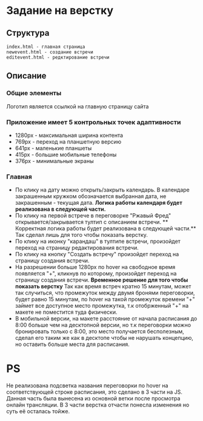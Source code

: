 
# Задание на верстку

## Структура
    index.html - главная страница
    newevent.html - создание встречи
    editevent.html - редктирование встречи

## Описание

### Общие элементы
Логотип является ссылкой на главную страницу сайта

### Приложение имеет 5 контрольных точек адаптивности
* 1280px - максимальная ширина контента
* 769px - переход на планшетную версию
* 641px - маленькие планшеты
* 415px - большие мобильные телефоны
* 376px - минимальные экраны

### Главная

 - По клику на дату можно открыть/закрыть календарь. В календаре закрашенным кружком обозначается выбранная дата, не закрашенным - текущая дата.
 **Логика работы календаря будет реализована в следующей части.**
 - По клику на первой встрече в переговорке "Ржавый Фред" открывается/закрывается тултип с описанием встречи. ** Корректная логика работы будет реализована в следующей части.** Так сделал лишь для того чтобы показать верстку.
 - По клику на иконку "карандаш" в тултипе встречи, произойдет переход на страницу редактирования встречи.
 - По клику на кнопку "Создать встречу" произойдет переход на страницу создания встречи.
 - На разрешении больше 1280px по hover на свободное время появляется "+", кликнув по которому, произойдет переход на страницу создания встречи. **Временное решение для того чтобы показать верстку** Так как время встреч кратно 15 минутам, может так случиться, что промежуток между двумя бронями переговорки, будет равно 15 минутам, по hover на такой промежуток времени "+" займет все доступное место промежутка, т.к отобрженный "+" на макете не поместится туда физически.
 - В мобильной версии, на макете расстояние от начала расписания до 8:00 больше чем на десктопной версии, но т.к переговорки можно бронировать только с 8:00, это место получается бесполезным, сделал его таким же как в десктопе чтобы не нарушать концепцию, но оставить больше места для расписания.

 # PS
 Не реализована подсветка названия переговорки по hover на соответствующей строке расписания, это сделано в 3 части на JS.
 Данная часть была вынесена из основной ветки после просмотра онлайн трансляции. В 3 части верстка отчасти понесла изменения но суть её осталась тойже.
